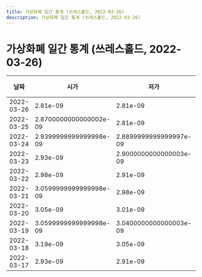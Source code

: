 ```yaml
---
title: 가상화폐 일간 통계 (쓰레스홀드, 2022-03-26)
description: 가상화폐 일간 통계 (쓰레스홀드, 2022-03-26)
---
```


가상화폐 일간 통계 (쓰레스홀드, 2022-03-26)
===

|날짜|시가|저가|고가|종가|비고|
|--|--|--|--|--|--|
|2022-03-26|2.81e-09|2.81e-09|2.81e-09|2.81e-09|    |
|2022-03-25|2.8700000000000002e-09|2.81e-09|2.88e-09|2.81e-09|    |
|2022-03-24|2.9399999999999998e-09|2.8899999999999997e-09|2.95e-09|2.8899999999999997e-09|    |
|2022-03-23|2.93e-09|2.9000000000000003e-09|2.98e-09|2.93e-09|    |
|2022-03-22|2.98e-09|2.91e-09|2.9900000000000002e-09|2.92e-09|    |
|2022-03-21|3.0599999999999998e-09|2.98e-09|3.1e-09|3.0599999999999998e-09|    |
|2022-03-20|3.05e-09|3.01e-09|3.1200000000000004e-09|3.01e-09|    |
|2022-03-19|3.0599999999999998e-09|3.0400000000000003e-09|3.1e-09|3.1e-09|    |
|2022-03-18|3.19e-09|3.05e-09|3.19e-09|3.13e-09|    |
|2022-03-17|2.93e-09|2.91e-09|3.38e-09|3.0599999999999998e-09|    |
